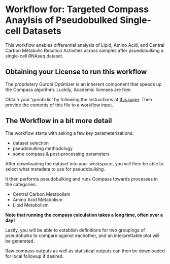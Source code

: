 # Workflow for: Targeted Compass Anaylsis of Pseudobulked Single-cell Datasets

This workflow enables differential analysis of Lipid, Amino Acid, and Central Carbon Metabolic Reaction Activities across samples after psuedobulking a single-cell RNAseq dataset.

## Obtaining your License to run this workflow

The proprietary Gurobi Optimizer is an inherent component that speeds up the Compass algorithm.  Luckily, Academic licenses are free.

Obtain your 'gurobi.lic' by following the instructions at [this page](https://support.gurobi.com/hc/en-us/articles/13232844297489-How-do-I-set-up-a-Web-License-Service-WLS-license). Then provide the contents of this file to a workflow input.

## The Workflow in a bit more detail

The workflow starts with asking a few key parameterizations:
- dataset selection
- pseudobulking methodology
- some compass & post-processing parameters

After downloading the dataset into your workspace, you will then be able to select what metadata to use for pseudobulking.

It then performs pseudobulking and runs Compass towards processes in the categories:
- Central Carbon Metabolism
- Amino Acid Metabolism
- Lipid Metabolism

**Note that running the compass calculation takes a long time, often over a day!**

Lastly, you will be able to establish definitions for two groupings of pseudobulks to compare against eachother,
and an interprettable plot will be generated.

Raw compass outputs as well as statistical outputs can then be downloaded for local followup if desired.

